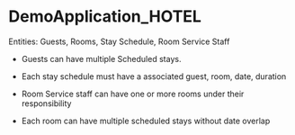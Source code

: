 # DemoApplication_HOTEL

Entities: Guests, Rooms, Stay Schedule, Room Service Staff

- Guests can have multiple Scheduled stays.

- Each stay schedule must have a associated guest, room, date, duration

- Room Service staff can have one or more rooms under their responsibility

- Each room can have multiple scheduled stays without date overlap
